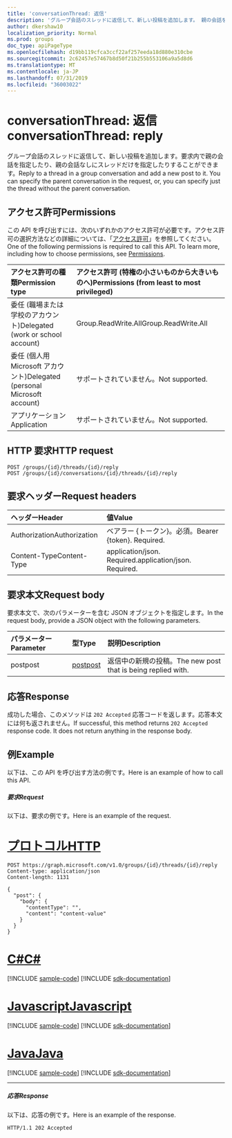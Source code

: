 ```yaml
---
title: 'conversationThread: 返信'
description: 'グループ会話のスレッドに返信して、新しい投稿を追加します。 親の会話を指定できます。 '
author: dkershaw10
localization_priority: Normal
ms.prod: groups
doc_type: apiPageType
ms.openlocfilehash: d19bb119cfca3ccf22af257eeda18d880e310cbe
ms.sourcegitcommit: 2c62457e57467b8d50f21b255b553106a9a5d8d6
ms.translationtype: MT
ms.contentlocale: ja-JP
ms.lasthandoff: 07/31/2019
ms.locfileid: "36003022"
---
```

# <a name="conversationthread-reply"></a><span data-ttu-id="9ba0e-104">conversationThread: 返信</span><span class="sxs-lookup"><span data-stu-id="9ba0e-104">conversationThread: reply</span></span>

<span data-ttu-id="9ba0e-p102">グループ会話のスレッドに返信して、新しい投稿を追加します。要求内で親の会話を指定したり、親の会話なしにスレッドだけを指定したりすることができます。</span><span class="sxs-lookup"><span data-stu-id="9ba0e-p102">Reply to a thread in a group conversation and add a new post to it. You can specify the parent conversation in the request, or, you can specify just the thread without the parent conversation.</span></span>

## <a name="permissions"></a><span data-ttu-id="9ba0e-107">アクセス許可</span><span class="sxs-lookup"><span data-stu-id="9ba0e-107">Permissions</span></span>
<span data-ttu-id="9ba0e-p103">この API を呼び出すには、次のいずれかのアクセス許可が必要です。アクセス許可の選択方法などの詳細については、「[アクセス許可](/graph/permissions-reference)」を参照してください。</span><span class="sxs-lookup"><span data-stu-id="9ba0e-p103">One of the following permissions is required to call this API. To learn more, including how to choose permissions, see [Permissions](/graph/permissions-reference).</span></span>

|<span data-ttu-id="9ba0e-110">アクセス許可の種類</span><span class="sxs-lookup"><span data-stu-id="9ba0e-110">Permission type</span></span>      | <span data-ttu-id="9ba0e-111">アクセス許可 (特権の小さいものから大きいものへ)</span><span class="sxs-lookup"><span data-stu-id="9ba0e-111">Permissions (from least to most privileged)</span></span>              |
|:--------------------|:---------------------------------------------------------|
|<span data-ttu-id="9ba0e-112">委任 (職場または学校のアカウント)</span><span class="sxs-lookup"><span data-stu-id="9ba0e-112">Delegated (work or school account)</span></span> | <span data-ttu-id="9ba0e-113">Group.ReadWrite.All</span><span class="sxs-lookup"><span data-stu-id="9ba0e-113">Group.ReadWrite.All</span></span>    |
|<span data-ttu-id="9ba0e-114">委任 (個人用 Microsoft アカウント)</span><span class="sxs-lookup"><span data-stu-id="9ba0e-114">Delegated (personal Microsoft account)</span></span> | <span data-ttu-id="9ba0e-115">サポートされていません。</span><span class="sxs-lookup"><span data-stu-id="9ba0e-115">Not supported.</span></span>    |
|<span data-ttu-id="9ba0e-116">アプリケーション</span><span class="sxs-lookup"><span data-stu-id="9ba0e-116">Application</span></span> | <span data-ttu-id="9ba0e-117">サポートされていません。</span><span class="sxs-lookup"><span data-stu-id="9ba0e-117">Not supported.</span></span> |

## <a name="http-request"></a><span data-ttu-id="9ba0e-118">HTTP 要求</span><span class="sxs-lookup"><span data-stu-id="9ba0e-118">HTTP request</span></span>
<!-- { "blockType": "ignored" } -->
```http
POST /groups/{id}/threads/{id}/reply
POST /groups/{id}/conversations/{id}/threads/{id}/reply
```
## <a name="request-headers"></a><span data-ttu-id="9ba0e-119">要求ヘッダー</span><span class="sxs-lookup"><span data-stu-id="9ba0e-119">Request headers</span></span>
| <span data-ttu-id="9ba0e-120">ヘッダー</span><span class="sxs-lookup"><span data-stu-id="9ba0e-120">Header</span></span>       | <span data-ttu-id="9ba0e-121">値</span><span class="sxs-lookup"><span data-stu-id="9ba0e-121">Value</span></span> |
|:---------------|:--------|
| <span data-ttu-id="9ba0e-122">Authorization</span><span class="sxs-lookup"><span data-stu-id="9ba0e-122">Authorization</span></span>  | <span data-ttu-id="9ba0e-p104">ベアラー {トークン}。必須。</span><span class="sxs-lookup"><span data-stu-id="9ba0e-p104">Bearer {token}. Required.</span></span>  |
| <span data-ttu-id="9ba0e-125">Content-Type</span><span class="sxs-lookup"><span data-stu-id="9ba0e-125">Content-Type</span></span>  | <span data-ttu-id="9ba0e-p105">application/json. Required.</span><span class="sxs-lookup"><span data-stu-id="9ba0e-p105">application/json. Required.</span></span>  |

## <a name="request-body"></a><span data-ttu-id="9ba0e-128">要求本文</span><span class="sxs-lookup"><span data-stu-id="9ba0e-128">Request body</span></span>
<span data-ttu-id="9ba0e-129">要求本文で、次のパラメーターを含む JSON オブジェクトを指定します。</span><span class="sxs-lookup"><span data-stu-id="9ba0e-129">In the request body, provide a JSON object with the following parameters.</span></span>

| <span data-ttu-id="9ba0e-130">パラメーター</span><span class="sxs-lookup"><span data-stu-id="9ba0e-130">Parameter</span></span>    | <span data-ttu-id="9ba0e-131">型</span><span class="sxs-lookup"><span data-stu-id="9ba0e-131">Type</span></span>   |<span data-ttu-id="9ba0e-132">説明</span><span class="sxs-lookup"><span data-stu-id="9ba0e-132">Description</span></span>|
|:---------------|:--------|:----------|
|<span data-ttu-id="9ba0e-133">post</span><span class="sxs-lookup"><span data-stu-id="9ba0e-133">post</span></span>|[<span data-ttu-id="9ba0e-134">post</span><span class="sxs-lookup"><span data-stu-id="9ba0e-134">post</span></span>](../resources/post.md)|<span data-ttu-id="9ba0e-135">返信中の新規の投稿。</span><span class="sxs-lookup"><span data-stu-id="9ba0e-135">The new post that is being replied with.</span></span>|

## <a name="response"></a><span data-ttu-id="9ba0e-136">応答</span><span class="sxs-lookup"><span data-stu-id="9ba0e-136">Response</span></span>

<span data-ttu-id="9ba0e-p106">成功した場合、このメソッドは `202 Accepted` 応答コードを返します。応答本文には何も返されません。</span><span class="sxs-lookup"><span data-stu-id="9ba0e-p106">If successful, this method returns `202 Accepted` response code. It does not return anything in the response body.</span></span>

## <a name="example"></a><span data-ttu-id="9ba0e-139">例</span><span class="sxs-lookup"><span data-stu-id="9ba0e-139">Example</span></span>
<span data-ttu-id="9ba0e-140">以下は、この API を呼び出す方法の例です。</span><span class="sxs-lookup"><span data-stu-id="9ba0e-140">Here is an example of how to call this API.</span></span>
##### <a name="request"></a><span data-ttu-id="9ba0e-141">要求</span><span class="sxs-lookup"><span data-stu-id="9ba0e-141">Request</span></span>
<span data-ttu-id="9ba0e-142">以下は、要求の例です。</span><span class="sxs-lookup"><span data-stu-id="9ba0e-142">Here is an example of the request.</span></span>

# <a name="httptabhttp"></a>[<span data-ttu-id="9ba0e-143">プロトコル</span><span class="sxs-lookup"><span data-stu-id="9ba0e-143">HTTP</span></span>](#tab/http)
<!-- {
  "blockType": "request",
  "name": "conversationthread_reply"
}-->
```http
POST https://graph.microsoft.com/v1.0/groups/{id}/threads/{id}/reply
Content-type: application/json
Content-length: 1131

{
  "post": {
    "body": {
      "contentType": "",
      "content": "content-value"
    }
  }
}
```
# <a name="ctabcsharp"></a>[<span data-ttu-id="9ba0e-144">C#</span><span class="sxs-lookup"><span data-stu-id="9ba0e-144">C#</span></span>](#tab/csharp)
[!INCLUDE [sample-code](../includes/snippets/csharp/conversationthread-reply-csharp-snippets.md)]
[!INCLUDE [sdk-documentation](../includes/snippets/snippets-sdk-documentation-link.md)]

# <a name="javascripttabjavascript"></a>[<span data-ttu-id="9ba0e-145">Javascript</span><span class="sxs-lookup"><span data-stu-id="9ba0e-145">Javascript</span></span>](#tab/javascript)
[!INCLUDE [sample-code](../includes/snippets/javascript/conversationthread-reply-javascript-snippets.md)]
[!INCLUDE [sdk-documentation](../includes/snippets/snippets-sdk-documentation-link.md)]

# <a name="javatabjava"></a>[<span data-ttu-id="9ba0e-146">Java</span><span class="sxs-lookup"><span data-stu-id="9ba0e-146">Java</span></span>](#tab/java)
[!INCLUDE [sample-code](../includes/snippets/java/conversationthread-reply-java-snippets.md)]
[!INCLUDE [sdk-documentation](../includes/snippets/snippets-sdk-documentation-link.md)]

---


##### <a name="response"></a><span data-ttu-id="9ba0e-147">応答</span><span class="sxs-lookup"><span data-stu-id="9ba0e-147">Response</span></span>
<span data-ttu-id="9ba0e-148">以下は、応答の例です。</span><span class="sxs-lookup"><span data-stu-id="9ba0e-148">Here is an example of the response.</span></span>
<!-- {
  "blockType": "response",
  "truncated": true
} -->
```http
HTTP/1.1 202 Accepted
```

<!-- uuid: 8fcb5dbc-d5aa-4681-8e31-b001d5168d79
2015-10-25 14:57:30 UTC -->
<!-- {
  "type": "#page.annotation",
  "description": "conversationThread: reply",
  "keywords": "",
  "section": "documentation",
  "tocPath": "",
  "suppressions": [
  ]
}-->
